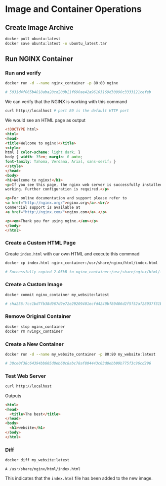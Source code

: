 # Image and Container Operations

## Create Image Archive

```bash
docker pull ubuntu:latest
docker save ubuntu:latest -o ubuntu_latest.tar
```

## Run NGINX Container

### Run and verify

```bash
docker run -d --name nginx_container -p 80:80 nginx

# 5031d4f065b4818aba20cd200b21f690ae42a96103169d30990c3333121cefeb
```

We can verify that the NGINX is working with this command

```bash
curl http://localhost # port 80 is the default HTTP port
```

We would see an HTML page as output

```html
<!DOCTYPE html>
<html>
<head>
<title>Welcome to nginx!</title>
<style>
html { color-scheme: light dark; }
body { width: 35em; margin: 0 auto;
font-family: Tahoma, Verdana, Arial, sans-serif; }
</style>
</head>
<body>
<h1>Welcome to nginx!</h1>
<p>If you see this page, the nginx web server is successfully installed and
working. Further configuration is required.</p>

<p>For online documentation and support please refer to
<a href="http://nginx.org/">nginx.org</a>.<br/>
Commercial support is available at
<a href="http://nginx.com/">nginx.com</a>.</p>

<p><em>Thank you for using nginx.</em></p>
</body>
</html>
```

### Create a Custom HTML Page

Create `index.html` with our own HTML and execute this commnad

```bash
docker cp index.html nginx_container:/usr/share/nginx/html/index.html

# Successfully copied 2.05kB to nginx_container:/usr/share/nginx/html/index.html
```

### Create a Custom Image

```bash
docker commit nginx_container my_website:latest

# sha256:7cc1bd7fb38d967d9e72e29209401ecfd4240bf80406d2f5f52af28937f31bb0
```

### Remove Original Container

```bash
docker stop nginx_container
docker rm nvingx_container
```

### Create a New Container

```bash
docker run -d --name my_website_container -p 80:80 my_website:latest

# 38ce0f38c64394bb605d8eb68c8abc78af804443c03d8ebb99b775f3c96cd296
```

### Test Web Server

```bash
curl http://localhost
```

Outputs

```html
<html>
<head>
  <title>The best</title>
</head>
<body>
  <h1>website</h1>
</body>
</html>
```

### Diff

```bash
docker diff my_website:latest
```

```
A /usr/share/nginx/html/index.html
```

This indicates that the `index.html` file has been added to the new image.

